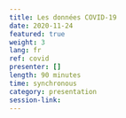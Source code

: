 ```yaml
---
title: Les données COVID-19
date: 2020-11-24
featured: true
weight: 3
lang: fr
ref: covid
presenter: []
length: 90 minutes
time: synchronous
category: presentation
session-link:
---
```


